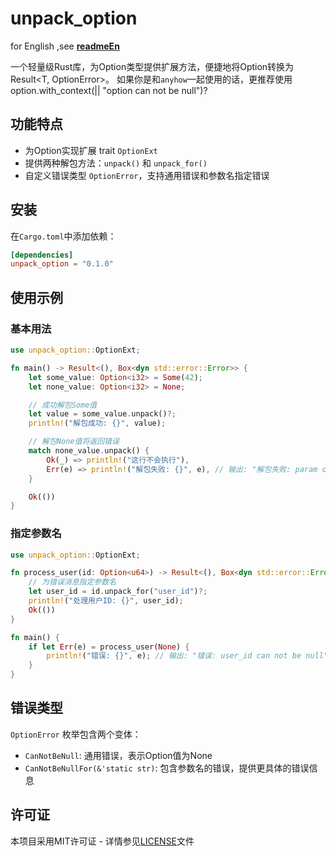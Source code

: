 # unpack_option
for English ,see **[readmeEn](/readmeEn.md)**

一个轻量级Rust库，为Option类型提供扩展方法，便捷地将Option<T>转换为Result<T, OptionError>。
如果你是和`anyhow`一起使用的话，更推荐使用option.with_context(|| "option can not be null")?

## 功能特点
- 为Option<T>实现扩展 trait `OptionExt`
- 提供两种解包方法：`unpack()` 和 `unpack_for()`
- 自定义错误类型 `OptionError`，支持通用错误和参数名指定错误

## 安装
在`Cargo.toml`中添加依赖：
```toml
[dependencies]
unpack_option = "0.1.0"
```

## 使用示例
### 基本用法
```rust
use unpack_option::OptionExt;

fn main() -> Result<(), Box<dyn std::error::Error>> {
    let some_value: Option<i32> = Some(42);
    let none_value: Option<i32> = None;

    // 成功解包Some值
    let value = some_value.unpack()?;
    println!("解包成功: {}", value);

    // 解包None值将返回错误
    match none_value.unpack() {
        Ok(_) => println!("这行不会执行"),
        Err(e) => println!("解包失败: {}", e), // 输出: "解包失败: param can not be null"
    }

    Ok(())
}
```

### 指定参数名
```rust
use unpack_option::OptionExt;

fn process_user(id: Option<u64>) -> Result<(), Box<dyn std::error::Error>> {
    // 为错误消息指定参数名
    let user_id = id.unpack_for("user_id")?;
    println!("处理用户ID: {}", user_id);
    Ok(())
}

fn main() {
    if let Err(e) = process_user(None) {
        println!("错误: {}", e); // 输出: "错误: user_id can not be null"
    }
}
```

## 错误类型
`OptionError` 枚举包含两个变体：
- `CanNotBeNull`: 通用错误，表示Option值为None
- `CanNotBeNullFor(&'static str)`: 包含参数名的错误，提供更具体的错误信息

## 许可证
本项目采用MIT许可证 - 详情参见[LICENSE](/license)文件